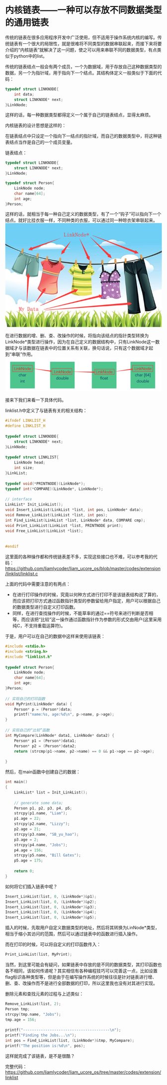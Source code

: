 # 内核链表——一种可以存放不同数据类型的通用链表

传统的链表在很多应用程序开发中广泛使用，但不适用于操作系统内核的编写。传统链表有一个很大的局限性，就是很难将不同类型的数据串联起来，而接下来将要介绍的“内核链表”就解决了这一问题，使之可以用来串联不同的数据类型，有点类似于python中的list。

传统的链表结点一般会有两个成员，一个为数据域，用于存放自己这种数据类型的数据，另一个为指针域，用于指向下一个结点。其结构体定义一般类似于下面的代码：

```C
typedef struct LINKNODE{
    int data;
    struct LINKNODE* next;
}LinkNode;
```

这样的话，每一种数据类型都得定义一个属于自己的链表结点，显得太麻烦。

内核链表的设计思想是这样的：

在链表结点中只设定一个指向下一结点的指针域，而自己的数据类型中，将这种链表结点当作是自己的一个成员变量。

链表结点：

```C
typedef struct LINKNODE{
    struct LINKNODE* next;  
}LinkNode;
```



```C
typedef struct Person{
    LinkNode node;
    char name[64];
    int age;
}Person;
```

这样的话，就相当于每一种自己定义的数据类型，有了一个“钩子”可以指向下一个结点。就好比挂衣服一样，不同种类的衣服，可以通过同一种晾衣架串联起来。
![1554376252918](assets/1554376252918.png)

在进行数据的增、删、查、改操作的时候，将指向该结点的指针类型转换为LinkNode*类型进行操作，因为在自己定义的数据结构中，只有LinkNode这一数据域才与该数据在链表中的位置关系有关联，换句话说，只有这个数据域才起到“串联”作用。
![1554376791389](assets/1554376791389.png)

接来下我们来看一下具体代码。

linklist.h中定义了与链表有关的相关结构：

```C
#ifndef LINKLIST_H
#define LINKLIST_H

typedef struct LINKNODE{
    struct LINKNODE* next;  
}LinkNode;

typedef struct LINKLIST{
    LinkNode head;
    int size;
}LinkList;

typedef void(*PRINTNODE)(LinkNode*);
typedef int(*COMPARE)(LinkNode*, LinkNode*);

// interface
LinkList* Init_LinkList();
void Insert_LinkList(LinkList *list, int pos, LinkNode* data);
void Remove_LinkList(LinkList *list, int pos);
int Find_LinkList(LinkList *list, LinkNode* data, COMPARE cmp);
void Print_LinkList(LinkList *list, PRINTNODE print);
void Free_LinkList(LinkList *list);


#endif
```

这里面的各种操作都和传统链表差不多，实现这些接口也不难，可以参考我的代码：<https://github.com/liamlycoder/liam_ucore_os/blob/master/codes/extension/linklist/linklist.c>

上面的代码中需要注意的有两点：

- 在进行打印操作的时候，究竟以何种方式进行打印不是该链表结构说了算的，而应该把打印方式通过函数指针类型的参数留给用户指定，用户可以根据自己的数据类型进行自定义打印函数。
- 同样，在进行查找操作的时候，不能草率的通过==符号来进行判断是否相等，而应该把“比较”这一操作通过函数指针作为参数的形式交由用户(这里采用纯C，不支持重载运算符)。

于是，用户可以在自己的数据中这样来使用该链表：

```C
#include <stdio.h>
#include <string.h>
#include "linklist.h"

typedef struct Person{
    LinkNode node;
    char name[64];
    int age;
}Person;

// 实现自己的打印函数
void MyPrint(LinkNode* data) {
    Person* p = (Person*)data;
    printf("name:%s, age:%d\n", p->name, p->age);
}

// 实现自己的“比较”函数
int MyCompare(LinkNode* data1, LinkNode* data2) {
    Person* p1 = (Person*)data1;
    Person* p2 = (Person*)data2;
    return (strcmp(p1->name, p2->name) == 0 && p1->age == p2->age);

}
```

然后，在main函数中创建自己的数据：

```C
int main()
{
    LinkList* list = Init_LinkList();

    // generate some data;
    Person p1, p2, p3, p4, p5;
    strcpy(p1.name, "Liam");
    p1.age = 22;
    strcpy(p2.name, "Lizzy");
    p2.age = 21;
    strcpy(p3.name, "SB_yu_hao");
    p3.age = 2;
    strcpy(p4.name, "Jobs");
    p4.age = 156;
    strcpy(p5.name, "Bill Gates");
    p5.age = 175;
    
    return 0;
}

```

如何将它们插入链表中呢？

```C
Insert_LinkList(list, 0, (LinkNode*)&p1);
Insert_LinkList(list, 0, (LinkNode*)&p2);
Insert_LinkList(list, 0, (LinkNode*)&p3);
Insert_LinkList(list, 0, (LinkNode*)&p4);
Insert_LinkList(list, 0, (LinkNode*)&p5);
```

插入的时候，先取用户自定义数据类型的地址，然后将其转换为LinNode*类型，相当于缩小其访问的范围，然后可以通过链表中的函数进行插入操作。

而在打印的时候，可以将自定义的打印函数传入：

```C
Print_LinkList(list, MyPrint);
```

当然，到这里可能会有疑问，如果链表中存放的是不同的数据类型，其打印函数也各不相同，该如何传递呢？其实相信有各种编程技巧可以完善这一点，比如设置flag标识各种类型等，但是由于在编写操作系统的时候往往是针对链表进行增、删、查、改操作而不是进行全部数据的打印，所以这里我也没有对其进行实现。

删除元素和查找元素的过程与上述类似：

```C
Remove_LinkList(list, 2);
Person tmp;
strcpy(tmp.name, "Jobs");
tmp.age = 156;

printf("---------------------------------------\n");
printf("Finding the Jobs...\n");
int pos = Find_LinkList(list, (LinkNode*)&tmp, MyCompare);
printf("The position is:%d\n", pos);
```

这样就完成了该链表，是不是很酷？

完整代码：<https://github.com/liamlycoder/liam_ucore_os/tree/master/codes/extension/linklist>